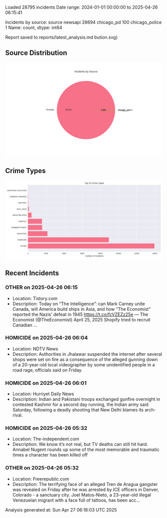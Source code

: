 
Loaded 28795 incidents
Date range: 2024-01-01 00:00:00 to 2025-04-26 06:15:41

Incidents by source:
source
newsapi           28694
chicago_pd          100
chicago_police        1
Name: count, dtype: int64

Report saved to reports/latest_analysis.md
bution.svg)

## Source Distribution
![Source Distribution](images/source_distribution.svg)

## Crime Types
![Crime Types](images/crime_types.svg)

## Recent Incidents

### OTHER on 2025-04-26 06:15
- Location: Tistory.com
- Description: Today on “The Intelligence”: can Mark Carney unite Canada, will America build ships in Asia, and how “The Economist” reported the Nazis’ defeat in 1945 https://t.co/fcVZEZz25e — The Economist (@TheEconomist) April 25, 2025 Shopify tried to recruit Canadian …


### HOMICIDE on 2025-04-26 06:04
- Location: NDTV News
- Description: Authorities in Jhalawar suspended the internet after several shops were set on fire as a consequence of the alleged gunning down of a 20-year-old local videographer by some unidentified people in a road rage, officials said on Friday.


### HOMICIDE on 2025-04-26 06:01
- Location: Hurriyet Daily News
- Description: Indian and Pakistani troops exchanged gunfire overnight in contested Kashmir for a second day running, the Indian army said Saturday, following a deadly shooting that New Delhi blames its arch-rival.


### HOMICIDE on 2025-04-26 05:32
- Location: The-independent.com
- Description: We know it’s not real, but TV deaths can still hit hard. Annabel Nugent rounds up some of the most memorable and traumatic times a character has been killed off


### OTHER on 2025-04-26 05:32
- Location: Freerepublic.com
- Description: The terrifying face of an alleged Tren de Aragua gangster was revealed on Friday after he was arrested by ICE officers in Denver, Colorado - a sanctuary city. Joel Matos-Nieto, a 23-year-old illegal Venezuelan migrant with a face full of tattoos, has been acc…

Analysis generated at: Sun Apr 27 06:18:03 UTC 2025
